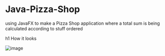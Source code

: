 # Java-Pizza-Shop
using JavaFX to make a Pizza Shop application where a total sum is being calculated according to stuff ordered


h1 How it looks

![image](https://github.com/Siamax1/Java-Pizza-Shop/assets/111352185/c2f1a238-c5a2-425d-8e72-4d5cf9488c8c)
